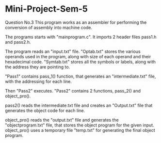 # Mini-Project-Sem-5

Question No.3
This program works as an assembler for performing the conversion of assembly into machine code.



The programs starts with "mainprogram.c".
It imports 2 header files pass1.h and pass2.h.

The program reads an "input.txt" file.
"Optab.txt" stores the various operands used in the program, along with size of each operand and their hexadecimal code.
"Symtab.txt" stores all the symbols or labels, along with the address they are pointing to. 

"Pass1" contains pass_1() function, that generates an "intermediate.txt" file, with the addressing for each line.

Then "Pass2" executes.
"Pass2" contains 2 functions, pass_2() and object_pro().


pass2() reads the intermediate.txt file and creates an "Output.txt" file that generates the object code for each line.

object_pro() reads the "output.txt" file and generates the "objectprogram.txt" file, that stores the object program for the given input.
object_pro() uses a temporary file "temp.txt" for generating the final object program.






